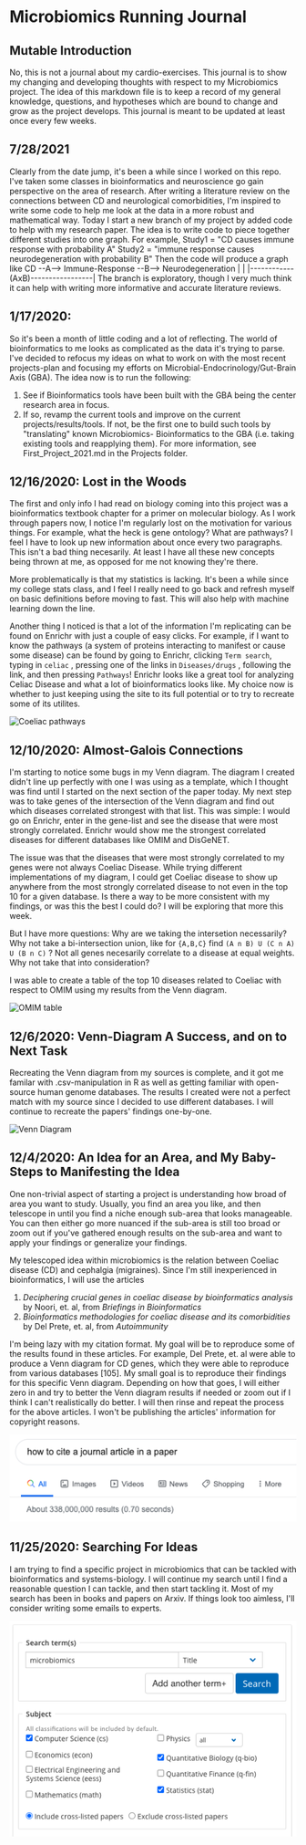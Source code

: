 # Microbiomics Running Journal

## Mutable Introduction
No, this is not a journal about my cardio-exercises.
This journal is to show my changing and developing thoughts with respect to my Microbiomics project.
The idea of this markdown file is to keep a record of my general knowledge, questions, and hypotheses which are bound to change and grow as the project develops.
This journal is meant to be updated at least once every few weeks.

## 7/28/2021
Clearly from the date jump, it's been a while since I worked on this repo. 
I've taken some classes in bioinformatics and neuroscience
go gain perspective on the area of research. 
After writing a literature review on the connections between CD and neurological comorbidities,
I'm inspired to write some code to help me look at the data
in a more robust and mathematical way. 
Today I start a new branch of my project by added code to help with my research paper.
The idea is to write code to piece together different studies into one graph.
For example,
Study1 = "CD causes immune response with probability A"
Study2 = "immune response causes neurodegeneration with probability B"
Then the code will produce a graph like
CD --A--> Immune-Response --B--> Neurodegeneration
 |                                  |
 |------------(AxB)-----------------|
The branch is exploratory, though I very much think it can help with writing 
more informative and accurate literature reviews.

## 1/17/2020:
So it's been a month of little coding and a lot of reflecting.
The world of bioinformatics to me looks as complicated as the data it's trying to parse.
I've decided to refocus my ideas on what to work on
with the most recent projects-plan
and focusing my efforts on Microbial-Endocrinology/Gut-Brain Axis (GBA).
The idea now is to run the following:
1. See if Bioinformatics tools have been built with the GBA
being the center research area in focus.
2. If so, revamp the current tools and improve on the current projects/results/tools.
If not, be the first one to build such tools by "translating" known Microbiomics-
Bioinformatics to the GBA (i.e. taking existing tools and
reapplying them).
For more information, see First_Project_2021.md in the Projects folder.


## 12/16/2020: Lost in the Woods
The first and only info I had read on biology coming into this project was
a bioinformatics textbook chapter for a primer on molecular biology.
As I work through papers now,
I notice I'm regularly lost on the motivation for various things.
For example, what the heck is gene ontology?
What are pathways?
I feel I have to look up new information about once every two paragraphs.
This isn't a bad thing necesarily.
At least I have all these new concepts being thrown at me,
as opposed for me not knowing they're there.

More problematically is that my statistics is lacking.
It's been a while since my college stats class,
and I feel I really need to go back and refresh myself on basic
definitions before moving to fast.
This will also help with machine learning down the line.

Another thing I noticed is that a lot of the information I'm replicating
can be found on Enrichr with just a couple of easy clicks.
For example, if I want to know the pathways (a system of proteins
interacting to manifest or cause some disease) can be found by
going to Enrichr, clicking `Term search`, typing in `celiac` , pressing
one of the links in `Diseases/drugs` , following the link, and
then pressing `Pathways`!
Enrichr looks like a great tool for analyzing Celiac Disease
and what a lot of bioinformatics looks like.
My choice now is whether to just keeping using the site to its
full potential or to try to recreate some of its utilites.

![Coeliac pathways](https://github.com/gltrost/Microbiomics/Images/coeliac_pathways.png)


## 12/10/2020: Almost-Galois Connections
I'm starting to notice some bugs in my Venn diagram.
The diagram I created didn't line up perfectly with one I was using as a template,
which I thought was find until I started on the next section of the paper today.
My next step was to take genes of the intersection of the Venn diagram
and find out which diseases correlated strongest with that list. This was simple:
I would go on Enrichr, enter in the gene-list and see the disease that were most strongly correlated.
Enrichr would show me the strongest correlated diseases for different databases like OMIM and DisGeNET.

The issue was that the diseases that were most strongly correlated to my genes were not always Coeliac Disease.
While trying different implementations of my diagram,
I could get Coeliac disease to show up anywhere from the most strongly correlated disease
to not even in the top 10 for a given database.
Is there a way to be more consistent with my findings, or was this the best I could do?
I will be exploring that more this week.

But I have more questions: Why are we taking the intersetion necessarily?
Why not take a bi-intersection union,
like for `{A,B,C}` find `(A n B) U (C n A) U (B n C)` ?
Not all genes necesarily correlate to a disease at equal weights.
Why not take that into consideration?

I was able to create a table of the top 10 diseases related to Coeliac with respect to OMIM
using my results from the Venn diagram.

![OMIM table](https://github.com/gltrost/Microbiomics/Images/OMIM_table.png)


## 12/6/2020: Venn-Diagram A Success, and on to Next Task
Recreating the Venn diagram from my sources is complete,
and it got me familar with .csv-manipulation in R as well as getting familiar with open-source human genome databases.
The results I created were not a perfect match with my source since I decided to use different databases.
I will continue to recreate the papers' findings one-by-one.

![Venn Diagram](https://github.com/gltrost/Microbiomics/Code/utils/venn_diagram.png)

## 12/4/2020: An Idea for an Area, and My Baby-Steps to Manifesting the Idea
One non-trivial aspect of starting a project is understanding how broad of area you want to study.
Usually, you find an area you like,
and then telescope in until you find a niche enough sub-area that looks manageable.
You can then either go more nuanced if the sub-area is still too broad
or zoom out if you've gathered enough results on the sub-area
and want to apply your findings or generalize your findings.

My telescoped idea within microbiomics is the relation between Coeliac disease (CD) and cephalgia (migraines).
Since I'm still inexperienced in bioinformatics, I will use the articles

1. *Deciphering crucial genes in coeliac disease by bioinformatics analysis* by Noori, et. al, from *Briefings in Bioinformatics*
2. *Bioinformatics methodologies for coeliac disease and its comorbidities* by Del Prete, et. al, from *Autoimmunity*

I'm being lazy with my citation format.
My goal will be to reproduce some of the results found in these articles.
For example, Del Prete, et. al were able to produce a Venn diagram for CD genes,
which they were able to reproduce from various databases [105].
My small goal is to reproduce their findings for this specific Venn diagram. Depending on how that goes,
I will either zero in and try to better the Venn diagram results if needed or zoom out if I think I can't realistically do better.
I will then rinse and repeat the process for the above articles.
I won't be publishing the articles' information for copyright reasons.

![How Do I Cite a Journal?](https://github.com/gltrost/Microbiomics/blob/main/Images/JournalCiting.png)

## 11/25/2020: Searching For Ideas
I am trying to find a specific project in microbiomics that can be tackled with bioinformatics and systems-biology.
I will continue my search until I find a reasonable question I can tackle, and then start tackling it.
Most of my search has been in books and papers on Arxiv.
If things look too aimless, I'll consider writing some emails to experts.  

![Arxiv](https://github.com/gltrost/Microbiomics/blob/main/Images/Arxiv.png)
